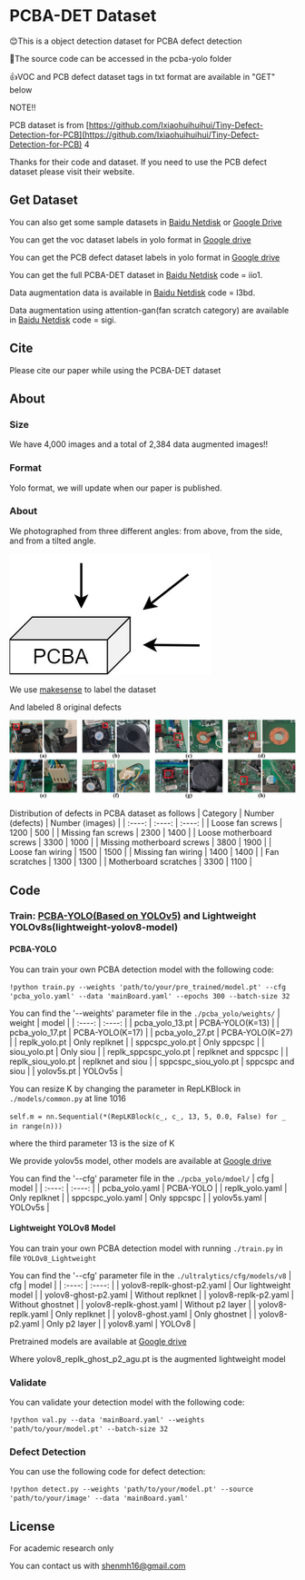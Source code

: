 # PCBA-DET Dataset
😊This is a object detection dataset for PCBA defect detection

🥳The source code can be accessed in the pcba-yolo folder  

👍VOC and PCB defect dataset tags in txt format are available in "GET" below  

NOTE!! 
 
PCB dataset is from [https://github.com/Ixiaohuihuihui/Tiny-Defect-Detection-for-PCB](https://github.com/Ixiaohuihuihui/Tiny-Defect-Detection-for-PCB) 4

Thanks for their code and dataset. If you need to use the PCB defect dataset please visit their website.
## Get Dataset

You can also get some sample datasets in [Baidu Netdisk](https://pan.baidu.com/s/1XdOV2nQaf4gQ6gUoJwEpFg?pwd=zxs6) or [Google Drive](https://drive.google.com/file/d/1lmMe3o7kZG67zcL2ZbJJFfXPpMLWzV2k/view?usp=sharing)

You can get the voc dataset labels in yolo format in [Google drive](https://drive.google.com/file/d/1T0ogvDWhaGrODb6H5r4KLzpIeFMv5oQO/view?usp=drive_link)

You can get the PCB defect dataset labels in yolo format in [Google drive](https://drive.google.com/file/d/1wJ94UB-0KCXy-Ytom7Yf5KwMV4io8Ghw/view?usp=drive_link)

You can get the full PCBA-DET dataset in [Baidu Netdisk](https://pan.baidu.com/s/129Drcfg5XHHLTXZ_LqCNRw?pwd=iio1) code = iio1.

Data augmentation data is available in [Baidu Netdisk](https://pan.baidu.com/s/1cxNSv6g9Uax3Uu9XECYddw?pwd=l3bd) code = l3bd.

Data augmentation using attention-gan(fan scratch category) are available in [Baidu Netdisk](https://pan.baidu.com/s/15sOkQXefRDLk7-n8UEk97Q?pwd=sigi) code = sigi.

## Cite
Please cite our paper while using the PCBA-DET dataset
## About
### Size
We have 4,000 images and a total of 2,384 data augmented images!!
### Format
Yolo format, we will update when our paper is published.
### About
We photographed from three different angles: from above, from the side, and from a tilted angle.  

![photo angle](https://github.com/ismh16/PCBA-Dataset/blob/main/img/angle.jpg "angjpg")   

We use [makesense](https://www.makesense.ai/) to label the dataset  

And labeled 8 original defects    

![photo category](https://github.com/ismh16/PCBA-Dataset/blob/main/img/category.jpg "catejpg")     

Distribution of defects in PCBA dataset as follows
|  Category  | Number (defects)  |  Number (images)  |
|  :----:  | :----:  |  :----:  |
| Loose fan screws | 1200 | 500 |
| Missing fan screws | 2300 | 1400 |
| Loose motherboard screws | 3300 | 1000 |
| Missing motherboard screws | 3800 | 1900 |
| Loose fan wiring | 1500 | 1500 |
| Missing fan wiring | 1400 | 1400 |
| Fan scratches | 1300 | 1300 |
| Motherboard scratches | 3300 | 1100 |  

## Code
### Train: [PCBA-YOLO(Based on YOLOv5)](#pcba-yolo) and Lightweight YOLOv8s(lightweight-yolov8-model)

#### PCBA-YOLO
You can train your own PCBA detection model with the following code:
```
!python train.py --weights 'path/to/your/pre_trained/model.pt' --cfg 'pcba_yolo.yaml' --data 'mainBoard.yaml' --epochs 300 --batch-size 32
```

You can find the '--weights' parameter file in the `./pcba_yolo/weights/`
|  weight  | model  |
|  :----:  | :----:  |
| pcba_yolo_13.pt | PCBA-YOLO(K=13) |
| pcba_yolo_17.pt | PCBA-YOLO(K=17) |
| pcba_yolo_27.pt | PCBA-YOLO(K=27) |
| replk_yolo.pt | Only replknet |
| sppcspc_yolo.pt | Only sppcspc |
| siou_yolo.pt | Only siou |
| replk_sppcspc_yolo.pt | replknet and sppcspc |
| replk_siou_yolo.pt | replknet and siou |
| sppcspc_siou_yolo.pt | sppcspc and siou |
| yolov5s.pt | YOLOv5s |

You can resize K by changing the parameter in RepLKBlock in  `./models/common.py`  at line 1016 

`self.m = nn.Sequential(*(RepLKBlock(c_, c_, 13, 5, 0.0, False) for _ in range(n)))`

where the third parameter 13 is the size of K


We provide yolov5s model, other models are available at [Google drive](https://drive.google.com/drive/folders/1pBx4lROqzg2e51HER2egHbjnAizgXbE8?usp=drive_link)

You can find the '--cfg' parameter file in the `./pcba_yolo/mdoel/`
|  cfg  | model  |
|  :----:  | :----:  |
| pcba_yolo.yaml | PCBA-YOLO |
| replk_yolo.yaml | Only replknet |
| sppcspc_yolo.yaml | Only sppcspc |
| yolov5s.yaml | YOLOv5s |

#### Lightweight YOLOv8 Model
You can train your own PCBA detection model with running `./train.py` in file `YOLOv8_Lightweight`

You can find the '--cfg' parameter file in the `./ultralytics/cfg/models/v8`
|  cfg  | model  |
|  :----:  | :----:  |
| yolov8-replk-ghost-p2.yaml | Our lightweight model |
| yolov8-ghost-p2.yaml | Without replknet |
| yolov8-replk-p2.yaml | Without ghostnet |
| yolov8-replk-ghost.yaml | Without p2 layer |
| yolov8-replk.yaml | Only replknet |
| yolov8-ghost.yaml | Only ghostnet |
| yolov8-p2.yaml | Only p2 layer |
| yolov8.yaml | YOLOv8 |

Pretrained models are available at [Google drive](https://drive.google.com/file/d/14Aoy6RMQSxu92KAahizqJoCW-PTPJ5Dd/view?usp=sharing)

Where yolov8_replk_ghost_p2_agu.pt is the augmented lightweight model

### Validate
You can validate your detection model with the following code:

```
!python val.py --data 'mainBoard.yaml' --weights 'path/to/your/model.pt' --batch-size 32 
```

### Defect Detection
You can use the following code for defect detection:

```
!python detect.py --weights 'path/to/your/model.pt' --source 'path/to/your/image' --data 'mainBoard.yaml'
```

## License  
For academic research only 

You can contact us with <shenmh16@gmail.com>
